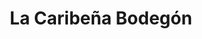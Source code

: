 ---
title: "La Caribeña Bodegón"
url: /ciudad-guayana-puerto-ordaz/la-caribena-bodegon-avenida-estados-unidos/
shop: supermercado
---